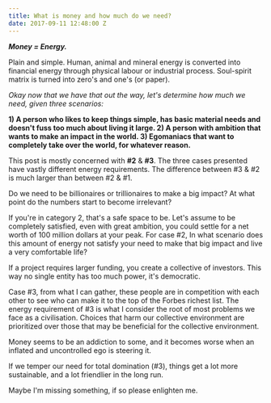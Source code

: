 ```yaml
---
title: What is money and how much do we need?
date: 2017-09-11 12:48:00 Z
---
```


***Money = Energy.***

Plain and simple. Human, animal and mineral energy is converted into financial energy through physical labour or industrial process. Soul-spirit matrix is turned into zero's and one's (or paper).

*Okay now that we have that out the way, let's determine how much we need, given three scenarios:*

**1) A person who likes to keep things simple, has basic material needs and doesn't fuss too much about living it large.
2) A person with ambition that wants to make an impact in the world.
3) Egomaniacs that want to completely take over the world, for whatever reason.**

This post is mostly concerned with **#2** & **#3**.
The three cases presented have vastly different energy requirements. The difference between #3 & #2 is much larger than between #2 & #1.

Do we need to be billionaires or trillionaires to make a big impact? At what point do the numbers start to become irrelevant? 

If you're in category 2, that's a safe space to be. Let's assume to be completely satisfied, even with great ambition, you could settle for a net worth of 100 million dollars at your peak. For case #2, In what scenario does this amount of energy not satisfy your need to make that big impact and live a very comfortable life?

If a project requires larger funding, you create a collective of investors. This way no single entity has too much power, it's democratic.

Case #3, from what I can gather, these people are in competition with each other to see who can make it to the top of the Forbes richest list. The energy requirement of #3 is what I consider the root of most problems we face as a civilisation. Choices that harm our collective environment are prioritized over those that may be beneficial for the collective environment.

Money seems to be an addiction to some, and it becomes worse when an inflated and uncontrolled ego is steering it.

If we temper our need for total domination (#3), things get a lot more sustainable, and a lot friendlier in the long run.

Maybe I'm missing something, if so please enlighten me.